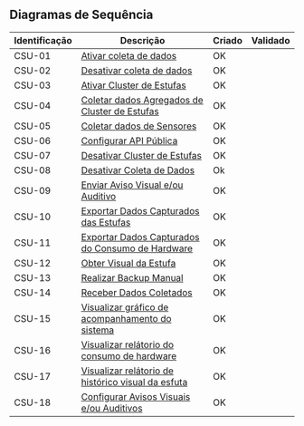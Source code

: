 ## Diagramas de Sequência

|Identificação |Descrição |Criado|Validado|
|---	|---	|---	|---	|
|CSU-01| [Ativar coleta de dados](https://github.com/avandrevitor/hidroino/blob/master/project/artifacts/sequence_diagrams/enable_or_disable_data_collection.jpg)|OK||
|CSU-02| [Desativar coleta de dados](https://github.com/avandrevitor/hidroino/blob/master/project/artifacts/sequence_diagrams/enable_or_disable_data_collection.jpg)|OK||
|CSU-03| [Ativar Cluster de Estufas](https://github.com/avandrevitor/hidroino/blob/master/project/artifacts/sequence_diagrams/enable_or_disable_greenhouse_cluster.jpg)|OK||
|CSU-04| [Coletar dados Agregados de Cluster de Estufas](https://github.com/avandrevitor/hidroino/blob/master/project/artifacts/sequence_diagrams/collect_greenhouses_cluster_aggregate_data.jpg)|OK||
|CSU-05| [Coletar dados de Sensores](https://github.com/avandrevitor/hidroino/blob/master/project/artifacts/sequence_diagrams/collects_data_from_sensors.jpg)|OK||
|CSU-06| [Configurar API Pública](https://github.com/avandrevitor/hidroino/blob/master/project/artifacts/sequence_diagrams/configure_public_api.jpg)|OK||
|CSU-07| [Desativar Cluster de Estufas](https://github.com/avandrevitor/hidroino/blob/master/project/artifacts/sequence_diagrams/enable_or_disable_greenhouse_cluster.jpg)|OK||
|CSU-08| [Desativar Coleta de Dados](https://github.com/avandrevitor/hidroino/blob/master/project/artifacts/sequence_diagrams/enable_or_disable_data_collection.jpg)|Ok||
|CSU-09| [Enviar Aviso Visual e/ou Auditivo](https://github.com/avandrevitor/hidroino/blob/master/project/artifacts/sequence_diagrams/send_visual_hearings_notices.jpg)|OK||
|CSU-10| [Exportar Dados Capturados das Estufas](https://github.com/avandrevitor/hidroino/blob/master/project/artifacts/sequence_diagrams/export_data.jpg)|OK||
|CSU-11| [Exportar Dados Capturados do Consumo de Hardware](https://github.com/avandrevitor/hidroino/blob/master/project/artifacts/sequence_diagrams/export_data.jpg)|OK||
|CSU-12| [Obter Visual da Estufa](https://github.com/avandrevitor/hidroino/blob/master/project/artifacts/sequence_diagrams/get_greenhouses_visual.jpg)|OK||
|CSU-13| [Realizar Backup Manual](https://github.com/avandrevitor/hidroino/blob/master/project/artifacts/sequence_diagrams/manual_backup.jpg)|OK||
|CSU-14| [Receber Dados Coletados](https://github.com/avandrevitor/hidroino/blob/master/project/artifacts/sequence_diagrams/receive_data_collected.jpg)|OK||
|CSU-15| [Visualizar gráfico de acompanhamento do sistema](https://github.com/avandrevitor/hidroino/blob/master/project/artifacts/sequence_diagrams/graph_visual.jpg)|OK||
|CSU-16| [Visualizar relátorio do consumo de hardware](https://github.com/avandrevitor/hidroino/blob/master/project/artifacts/sequence_diagrams/graph_visual.jpg)|OK||
|CSU-17| [Visualizar relátorio de histórico visual da esfuta](https://github.com/avandrevitor/hidroino/blob/master/project/artifacts/sequence_diagrams/graph_visual.jpg)|OK||
|CSU-18| [Configurar Avisos Visuais e/ou Auditivos](https://github.com/avandrevitor/hidroino/blob/master/project/artifacts/sequence_diagrams/configure_visual_hearings_notices.jpg)|OK||
